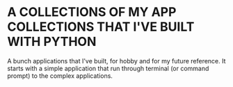 # A COLLECTIONS OF MY APP COLLECTIONS THAT I'VE BUILT WITH PYTHON

A bunch applications that I've built, for hobby and for my future reference. It starts with a simple application that run through terminal (or command prompt) to the complex applications.
